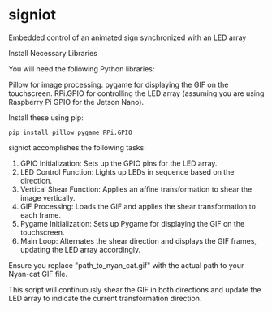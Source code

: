# signiot
Embedded control of an animated sign synchronized with an LED array

Install Necessary Libraries

You will need the following Python libraries:

Pillow for image processing.
pygame for displaying the GIF on the touchscreen.
RPi.GPIO for controlling the LED array (assuming you are using Raspberry Pi GPIO for the Jetson Nano).

Install these using pip:

    pip install pillow pygame RPi.GPIO

signiot accomplishes the following tasks:

   1.  GPIO Initialization: Sets up the GPIO pins for the LED array.
   2.  LED Control Function: Lights up LEDs in sequence based on the direction.
   3.  Vertical Shear Function: Applies an affine transformation to shear the image vertically.
   4.  GIF Processing: Loads the GIF and applies the shear transformation to each frame.
   5.  Pygame Initialization: Sets up Pygame for displaying the GIF on the touchscreen.
   6.  Main Loop: Alternates the shear direction and displays the GIF frames, updating the LED array accordingly.

Ensure you replace "path_to_nyan_cat.gif" with the actual path to your Nyan-cat GIF file.

This script will continuously shear the GIF in both directions and update the LED array to indicate the current transformation direction.
